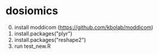 # dosiomics

0. install moddicom (https://github.com/kbolab/moddicom)
1. install.packages("plyr")
2. install.packages("reshape2")
3. run test_new.R
